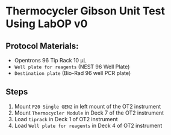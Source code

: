 # Thermocycler Gibson Unit Test Using LabOP v0


## Protocol Materials:
* Opentrons 96 Tip Rack 10 µL
* `Well plate for reagents` (NEST 96 Well Plate)
* `Destination plate` (Bio-Rad 96 well PCR plate)

## Steps
1. Mount `P20 Single GEN2` in left mount of the OT2 instrument
2. Mount `Thermocycler Module` in Deck 7 of the OT2 instrument
3. Load `tiprack` in Deck 1 of OT2 instrument
4. Load `Well plate for reagents` in Deck 4 of OT2 instrument
